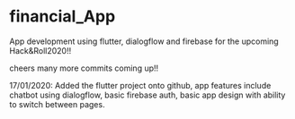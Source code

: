 # financial_App

App development using flutter, dialogflow and firebase for the upcoming Hack&Roll2020!!

cheers many more commits coming up!!

17/01/2020: Added the flutter project onto github, app features include chatbot using dialogflow, basic firebase auth, basic app design with ability to switch between pages.
